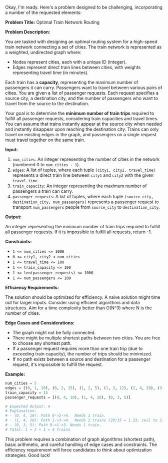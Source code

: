 Okay, I'm ready. Here's a problem designed to be challenging, incorporating a number of the requested elements:

**Problem Title:** Optimal Train Network Routing

**Problem Description:**

You are tasked with designing an optimal routing system for a high-speed train network connecting a set of cities. The train network is represented as a weighted, undirected graph where:

*   Nodes represent cities, each with a unique ID (integer).
*   Edges represent direct train lines between cities, with weights representing travel time (in minutes).

Each train has a **capacity**, representing the maximum number of passengers it can carry. Passengers want to travel between various pairs of cities. You are given a list of passenger requests. Each request specifies a source city, a destination city, and the number of passengers who want to travel from the source to the destination.

Your goal is to determine the **minimum number of train trips** required to fulfill all passenger requests, considering train capacities and travel times. You can assume that trains instantly appear at the source city when needed and instantly disappear upon reaching the destination city. Trains can only travel on existing edges in the graph, and passengers on a single request must travel together on the same train.

**Input:**

1.  `num_cities`: An integer representing the number of cities in the network (numbered 0 to `num_cities - 1`).
2.  `edges`: A list of tuples, where each tuple `(city1, city2, travel_time)` represents a direct train line between `city1` and `city2` with the given `travel_time`.
3.  `train_capacity`: An integer representing the maximum number of passengers a train can carry.
4.  `passenger_requests`: A list of tuples, where each tuple `(source_city, destination_city, num_passengers)` represents a passenger request to transport `num_passengers` people from `source_city` to `destination_city`.

**Output:**

An integer representing the minimum number of train trips required to fulfill all passenger requests. If it is impossible to fulfill all requests, return -1.

**Constraints:**

*   `1 <= num_cities <= 1000`
*   `0 <= city1, city2 < num_cities`
*   `1 <= travel_time <= 100`
*   `1 <= train_capacity <= 100`
*   `1 <= len(passenger_requests) <= 1000`
*   `1 <= num_passengers <= 100`

**Efficiency Requirements:**

The solution should be optimized for efficiency. A naive solution might time out for larger inputs. Consider using efficient algorithms and data structures. Aim for a time complexity better than O(N^3) where N is the number of cities.

**Edge Cases and Considerations:**

*   The graph might not be fully connected.
*   There might be multiple shortest paths between two cities. You are free to choose any shortest path.
*   If a passenger request requires more than one train trip (due to exceeding train capacity), the number of trips should be minimized.
*   If no path exists between a source and destination for a passenger request, it's impossible to fulfill the request.

**Example:**

```python
num_cities = 5
edges = [(0, 1, 10), (0, 2, 15), (1, 2, 5), (1, 3, 12), (2, 4, 20), (3, 4, 8)]
train_capacity = 15
passenger_requests = [(0, 4, 10), (1, 4, 20), (0, 3, 5)]

# Expected Output: 4
# Explanation:
# - (0, 4, 10): Path 0->2->4.  Needs 1 train.
# - (1, 4, 20): Path 1->3->4.  Needs 2 trains (20/15 = 1.33, ceil to 2)
# - (0, 3, 5): Path 0->1->3. Needs 1 train.
# Total: 1 + 2 + 1 = 4 trains
```

This problem requires a combination of graph algorithms (shortest path), basic arithmetic, and careful handling of edge cases and constraints. The efficiency requirement will force candidates to think about optimization strategies. Good luck!
